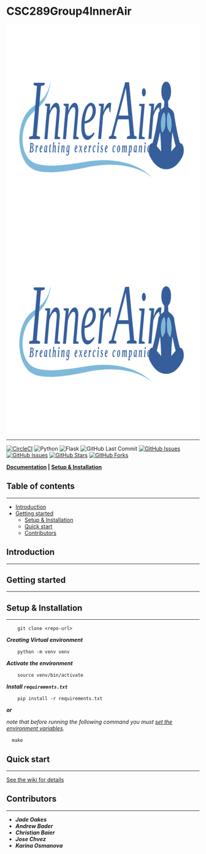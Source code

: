 # CSC289Group4InnerAir

<p>
  <img src="docs/_static/banner-img-inner-air.png#gh-light-mode-only" alt="inner-air" width="1051px" height="531px">
  <img src="docs/_static/banner-img-inner-air-dark-mode.png#gh-dark-mode-only" alt="inner-air" width="1051px" height="531px">
</p>

---
[![CircleCI](https://img.shields.io/circleci/build/github/Jrchavez09/circle_ci?label=CircleCI&style=flat-square)](https://circleci.com/gh/Chriscobaier/Production)
![Python](https://img.shields.io/badge/Python-v3.11-blue.svg?logo=python&longCache=true&logoColor=white&colorB=5e81ac&style=flat-square&colorA=4c566a)
![Flask](https://img.shields.io/badge/Flask-v2.2.3-blue.svg?longCache=true&logo=flask&style=flat-square&logoColor=white&colorB=5e81ac&colorA=4c566a)
![GitHub Last Commit](https://img.shields.io/github/last-commit/google/skia.svg?style=flat-square&colorA=4c566a&colorB=a3be8c&logo=GitHub)
[![GitHub Issues](https://img.shields.io/github/issues/Chriscobaier/CSC289Group4InnerAir.svg?style=flat-square&colorA=4c566a&logo=GitHub&colorB=ebcb8b)](https://github.com/Chriscobaier/CSC289Group4InnerAir/issues)
[![GitHub Issues](https://img.shields.io/github/contributors/Chriscobaier/CSC289Group4InnerAir.svg?style=flat-square&colorA=4c566a&logo=GitHub&colorB=ebcb8b)](https://github.com/Chriscobaier/CSC289Group4InnerAir/graphs/contributors)
[![GitHub Stars](https://img.shields.io/github/stars/Chriscobaier/CSC289Group4InnerAir.svg?style=flat-square&colorA=4c566a&logo=GitHub&colorB=ebcb8b)](https://github.com/Chriscobaier/CSC289Group4InnerAir/stargazers)
[![GitHub Forks](https://img.shields.io/github/forks/Chriscobaier/CSC289Group4InnerAir.svg?style=flat-square&colorA=4c566a&logo=GitHub&colorB=ebcb8b)](https://github.com/Chriscobaier/CSC289Group4InnerAir/network/members)

**[Documentation](#) | [Setup & Installation](#setup--installation)**

## Table of contents
---
- [Introduction](#introduction)
- [Getting started](#getting-started)
    - [Setup & Installation](#setup--installation)
    - [Quick start](#quick-start)
    - [Contributors](#contributors)

## Introduction
---

## Getting started
---

## Setup & Installation
---
```commandline
    git clone <repo-url>
```
***Creating Virtual environment***
```commandline
    python -m venv venv
```
***Activate the environment***
```commandline
    source venv/bin/activate
```
***Install ```requirements.txt```***
```commandline
    pip install -r requirements.txt
```
***or***

*note that before running the following command you must [set the environment variables](docs/wiki.md#set-environment-variables).*
````commandline
  make
````
## Quick start
---
[See the wiki for details](docs/wiki.md)

## Contributors
---
* ***Jade Oakes***
* ***Andrew Bader***
* ***Christian Baier***
* ***Jose Chvez***
* ***Karina Osmanova***
